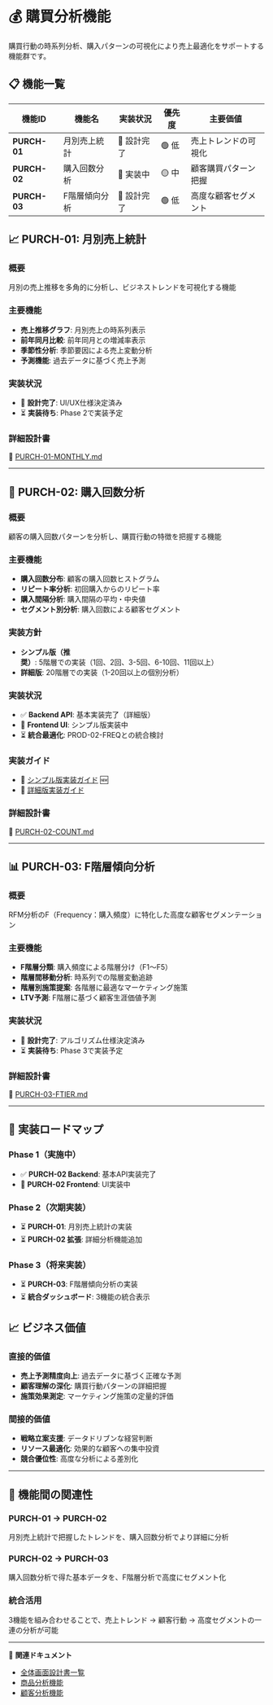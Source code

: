 # 💰 購買分析機能

購買行動の時系列分析、購入パターンの可視化により売上最適化をサポートする機能群です。

## 📋 機能一覧

| 機能ID | 機能名 | 実装状況 | 優先度 | 主要価値 |
|--------|--------|----------|--------|----------|
| **PURCH-01** | 月別売上統計 | 📝 設計完了 | 🟢 低 | 売上トレンドの可視化 |
| **PURCH-02** | 購入回数分析 | 🚧 実装中 | 🟡 中 | 顧客購買パターン把握 |
| **PURCH-03** | F階層傾向分析 | 📝 設計完了 | 🟢 低 | 高度な顧客セグメント |

## 📈 PURCH-01: 月別売上統計

### 概要
月別の売上推移を多角的に分析し、ビジネストレンドを可視化する機能

### 主要機能
- **売上推移グラフ**: 月別売上の時系列表示
- **前年同月比較**: 前年同月との増減率表示
- **季節性分析**: 季節要因による売上変動分析
- **予測機能**: 過去データに基づく売上予測

### 実装状況
- 📝 **設計完了**: UI/UX仕様決定済み
- ⏳ **実装待ち**: Phase 2で実装予定

### 詳細設計書
📄 [PURCH-01-MONTHLY.md](./PURCH-01-MONTHLY.md)

---

## 🔄 PURCH-02: 購入回数分析

### 概要
顧客の購入回数パターンを分析し、購買行動の特徴を把握する機能

### 主要機能
- **購入回数分布**: 顧客の購入回数ヒストグラム
- **リピート率分析**: 初回購入からのリピート率
- **購入間隔分析**: 購入間隔の平均・中央値
- **セグメント別分析**: 購入回数による顧客セグメント

### 実装方針
- **シンプル版（推奨）**: 5階層での実装（1回、2回、3-5回、6-10回、11回以上）
- **詳細版**: 20階層での実装（1-20回以上の個別分析）

### 実装状況
- ✅ **Backend API**: 基本実装完了（詳細版）
- 🚧 **Frontend UI**: シンプル版実装中
- ⏳ **統合最適化**: PROD-02-FREQとの統合検討

### 実装ガイド
- 📄 [シンプル版実装ガイド](../../04-development/PURCH-02-COUNT-simple-implementation-guide.md) 🆕
- 📄 [詳細版実装ガイド](../../04-development/PURCH-02-COUNT-implementation-guide.md)

### 詳細設計書
📄 [PURCH-02-COUNT.md](./PURCH-02-COUNT.md)

---

## 📊 PURCH-03: F階層傾向分析

### 概要
RFM分析のF（Frequency：購入頻度）に特化した高度な顧客セグメンテーション

### 主要機能
- **F階層分類**: 購入頻度による階層分け（F1〜F5）
- **階層間移動分析**: 時系列での階層変動追跡
- **階層別施策提案**: 各階層に最適なマーケティング施策
- **LTV予測**: F階層に基づく顧客生涯価値予測

### 実装状況
- 📝 **設計完了**: アルゴリズム仕様決定済み
- ⏳ **実装待ち**: Phase 3で実装予定

### 詳細設計書
📄 [PURCH-03-FTIER.md](./PURCH-03-FTIER.md)

---

## 🔄 実装ロードマップ

### Phase 1（実施中）
- ✅ **PURCH-02 Backend**: 基本API実装完了
- 🚧 **PURCH-02 Frontend**: UI実装中

### Phase 2（次期実装）
- ⏳ **PURCH-01**: 月別売上統計の実装
- ⏳ **PURCH-02 拡張**: 詳細分析機能追加

### Phase 3（将来実装）
- ⏳ **PURCH-03**: F階層傾向分析の実装
- ⏳ **統合ダッシュボード**: 3機能の統合表示

## 📈 ビジネス価値

### 直接的価値
- **売上予測精度向上**: 過去データに基づく正確な予測
- **顧客理解の深化**: 購買行動パターンの詳細把握
- **施策効果測定**: マーケティング施策の定量的評価

### 間接的価値
- **戦略立案支援**: データドリブンな経営判断
- **リソース最適化**: 効果的な顧客への集中投資
- **競合優位性**: 高度な分析による差別化

---

## 🎯 機能間の関連性

### PURCH-01 → PURCH-02
月別売上統計で把握したトレンドを、購入回数分析でより詳細に分析

### PURCH-02 → PURCH-03
購入回数分析で得た基本データを、F階層分析で高度にセグメント化

### 統合活用
3機能を組み合わせることで、売上トレンド → 顧客行動 → 高度セグメントの一連の分析が可能

---

📄 **関連ドキュメント**
- [全体画面設計書一覧](../README.md)
- [商品分析機能](../product-analysis/README.md)
- [顧客分析機能](../customer-analysis/README.md)